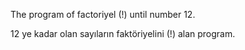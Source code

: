 The program of factoriyel (!) until number 12.

12 ye kadar olan sayıların faktöriyelini (!) alan program.